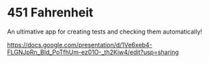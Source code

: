 # 451 Fahrenheit

An ultimative app for creating tests and checking them automatically!

https://docs.google.com/presentation/d/1Ve6xeb4-FLGNJpRn_BId_PoTfhUm-ez01O-_th2Kiw4/edit?usp=sharing

